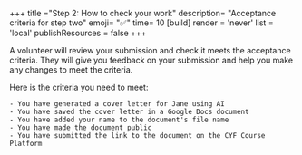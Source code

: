 +++
title ="Step 2: How to check your work"
description= "Acceptance criteria for step two"
emoji= "✅"
time= 10
[build]
  render = 'never'
  list = 'local'
  publishResources = false 
+++

A volunteer will review your submission and check it meets the acceptance criteria. They will give you feedback on your submission and help you make any changes to meet the criteria.

Here is the criteria you need to meet:

```objectives
- You have generated a cover letter for Jane using AI
- You have saved the cover letter in a Google Docs document
- You have added your name to the document's file name
- You have made the document public
- You have submitted the link to the document on the CYF Course Platform
```
